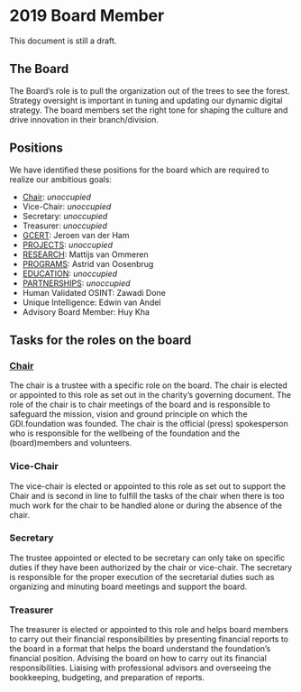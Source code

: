 # 2019 Board Member

This document is still a draft.

## The Board
The Board’s role is to pull the organization out of the trees to see the forest. Strategy oversight is important in tuning and updating our dynamic digital strategy. The board members set the right tone for shaping the culture and drive innovation in their branch/division.

## Positions
We have identified these positions for the board which are required to realize our ambitious goals:

- [Chair](#chair): *unoccupied*
- Vice-Chair: *unoccupied*
- Secretary: *unoccupied*
- Treasurer: *unoccupied*
- [GCERT](https://gdi.foundation/about/outlook2019#gcert): Jeroen van der Ham
- [PROJECTS](https://gdi.foundation/about/outlook2019#projects): *unoccupied*
- [RESEARCH](https://gdi.foundation/about/outlook2019#research): Mattijs van Ommeren
- [PROGRAMS](https://gdi.foundation/about/outlook2019#programs): Astrid van Oosenbrug
- [EDUCATION](https://gdi.foundation/about/outlook2019#education): *unoccupied*
- [PARTNERSHIPS](https://gdi.foundation/about/outlook2019#partnerships): *unoccupied*
- Human Validated OSINT: Zawadi Done
- Unique Intelligence: Edwin van Andel
- Advisory Board Member: Huy Kha

## Tasks for the roles on the board

### [Chair](#chair)
The chair is a trustee with a specific role on the board. The chair is elected or appointed to this role as set out in the charity’s governing document. The role of the chair is to chair meetings of the board and is responsible to safeguard the mission, vision and ground principle on which the GDI.foundation was founded. The chair is the official (press) spokesperson who is responsible for the wellbeing of the foundation and the (board)members and volunteers.

### Vice-Chair
The vice-chair is elected or appointed to this role as set out to support the Chair and is second in line to fulfill the tasks of the chair when there is too much work for the chair to be handled alone or during the absence of the chair.

### Secretary
The trustee appointed or elected to be secretary can only take on specific duties if they have been authorized by the chair or vice-chair. The secretary is responsible for the proper execution of the secretarial duties such as organizing and minuting board meetings and support the board.

### Treasurer
The treasurer is elected or appointed to this role and helps board members to carry out their financial responsibilities by presenting financial reports to the board in a format that helps the board understand the foundation’s financial position. Advising the board on how to carry out its financial responsibilities. Liaising with professional advisors and overseeing the bookkeeping, budgeting, and preparation of reports.
